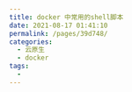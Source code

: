 ```yaml
---
title: docker 中常用的shell脚本
date: 2021-08-17 01:41:10
permalink: /pages/39d748/
categories:
  - 云原生
  - docker
tags:
  - 
---
```






